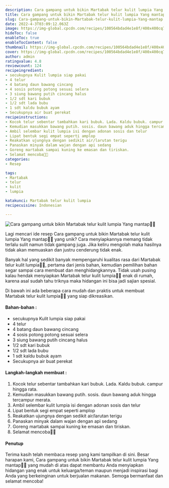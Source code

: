 ```yaml
---
description: Cara gampang untuk bikin Martabak telur kulit lumpia Yang mantap"
title: Cara gampang untuk bikin Martabak telur kulit lumpia Yang mantap
slug: Cara-gampang-untuk-bikin-Martabak-telur-kulit-lumpia-Yang-mantap
date: 2022-4-3T03:09:12.063Z
image: https://img-global.cpcdn.com/recipes/100564bdad4e1e8f/400x400cq70/photo.jpg
hideToc: false
enableToc: true
enableTocContent: false
thumbnail: https://img-global.cpcdn.com/recipes/100564bdad4e1e8f/400x400cq70/photo.jpg
cover: https://img-global.cpcdn.com/recipes/100564bdad4e1e8f/400x400cq70/photo.jpg
author: admin
ratingvalue: 4.8
reviewcount: 124
recipeingredient:
- secukupnya Kulit lumpia siap pakai
- 4 telur
- 4 batang daun bawang cincang
- 4 sosis potong potong sesuai selera
- 3 siung bawang putih cincang halus
- 1/2 sdt kari bubuk
- 1/2 sdt lada bubu
- 1 sdt kaldu bubuk ayam
- Secukupnya air buat perekat
recipeinstructions:
- Kocok telur sebentar tambahkan kari bubuk. Lada. Kaldu bubuk. campur hingga rata.
- Kemudian masukkan bawang putih. sosis. daun bawang aduk hingga tercampur merata.
- Ambil selembar kulit lumpia isi dengan adonan sosis dan telur
- Lipat bentuk segi empat seperti amplop
- Reakatkan ujungnya dengan sedikit air/larutan terigu
- Panaskan minyak dalam wajan dengan api sedang
- Goreng martabak sampai kuning ke emasan dan tiriskan.
- Selamat mencoba🤗🤗
categories:
- Resep

tags:
- Martabak
- telur
- kulit
- lumpia

katakunci: Martabak telur kulit lumpia
recipecuisine: Indonesian

---
```


![Cara gampang untuk bikin Martabak telur kulit lumpia Yang mantap👩‍🍳](https://img-global.cpcdn.com/recipes/100564bdad4e1e8f/400x400cq70/photo.jpg)

Lagi mencari ide resep Cara gampang untuk bikin Martabak telur kulit lumpia Yang mantap👩‍🍳 yang unik? Cara menyiapkannya memang tidak terlalu sulit namun tidak gampang juga. Jika keliru mengolah maka hasilnya tidak akan memuaskan dan justru cenderung tidak enak.

Banyak hal yang sedikit banyak mempengaruhi kualitas rasa dari Martabak telur kulit lumpia👩‍🍳, pertama dari jenis bahan, kemudian pemilihan bahan segar sampai cara membuat dan menghidangkannya. Tidak usah pusing kalau hendak menyiapkan Martabak telur kulit lumpia👩‍🍳 enak di rumah, karena asal sudah tahu triknya maka hidangan ini bisa jadi sajian spesial.

Di bawah ini ada beberapa cara mudah dan praktis untuk membuat Martabak telur kulit lumpia👩‍🍳 yang siap dikreasikan.

<!--inarticleads1-->

#### Bahan-bahan :

- secukupnya Kulit lumpia siap pakai
- 4 telur
- 4 batang daun bawang cincang
- 4 sosis potong potong sesuai selera
- 3 siung bawang putih cincang halus
- 1/2 sdt kari bubuk
- 1/2 sdt lada bubu
- 1 sdt kaldu bubuk ayam
- Secukupnya air buat perekat

<!--inarticleads2-->

#### Langkah-langkah membuat :

1. Kocok telur sebentar tambahkan kari bubuk. Lada. Kaldu bubuk. campur hingga rata.
1. Kemudian masukkan bawang putih. sosis. daun bawang aduk hingga tercampur merata.
1. Ambil selembar kulit lumpia isi dengan adonan sosis dan telur
1. Lipat bentuk segi empat seperti amplop
1. Reakatkan ujungnya dengan sedikit air/larutan terigu
1. Panaskan minyak dalam wajan dengan api sedang
1. Goreng martabak sampai kuning ke emasan dan tiriskan.
1. Selamat mencoba🤗🤗

#### Penutup

Terima kasih telah membaca resep yang kami tampilkan di sini. Besar harapan kami, Cara gampang untuk bikin Martabak telur kulit lumpia Yang mantap👩‍🍳 yang mudah di atas dapat membantu Anda menyiapkan hidangan yang enak untuk keluarga/teman maupun menjadi inspirasi bagi Anda yang berkeinginan untuk berjualan makanan. Semoga bermanfaat dan selamat mencoba!